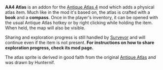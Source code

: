 **AA4 Atlas** is an addon for the [Antique Atlas 4](https://modrinth.com/mod/antique-atlas-4) mod which adds a physical atlas item. Much like in the mod it's based on, the atlas is crafted with a **book** and a **compass**. Once in the player's inventory, it can be opened with the usual Antique Atlas hotkey or by right clicking while holding the item. When held, the map will also be visible.

Sharing and exploration progress is still handled by [Surveyor](https://modrinth.com/mod/surveyor) and will continue even if the item is not present. **For instructions on how to share exploration progress, check its mod page.**

The atlas sprite is derived in good faith from the original [Antique Atlas](https://modrinth.com/mod/antique-atlas)
and was drawn by Hunternif.